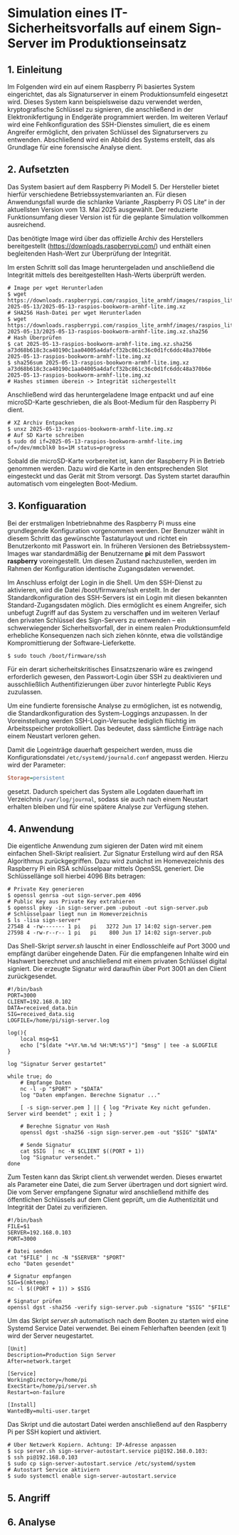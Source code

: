 # Simulation eines IT-Sicherheitsvorfalls auf einem Sign-Server im Produktionseinsatz

## 1. Einleitung

Im Folgenden wird ein auf einem Raspberry Pi basiertes System eingerichtet, das als Signaturserver in einem Produktionsumfeld eingesetzt wird. Dieses System kann beispielsweise dazu verwendet werden, kryptografische Schlüssel zu signieren, die anschließend in der Elektronikfertigung in Endgeräte programmiert werden.
Im weiteren Verlauf wird eine Fehlkonfiguration des SSH-Dienstes simuliert, die es einem Angreifer ermöglicht, den privaten Schlüssel des Signaturservers zu entwenden. Abschließend wird ein Abbild des Systems erstellt, das als Grundlage für eine forensische Analyse dient.

## 2. Aufsetzten 

Das System basiert auf dem Raspberry Pi Modell 5. Der Hersteller bietet hierfür verschiedene Betriebssystemvarianten an. Für diesen Anwendungsfall wurde die schlanke Variante „Raspberry Pi OS Lite“ in der aktuellsten Version vom 13. Mai 2025 ausgewählt. Der reduzierte Funktionsumfang dieser Version ist für die geplante Simulation vollkommen ausreichend.

Das benötigte Image wird über das offizielle Archiv des Herstellers bereitgestellt (https://downloads.raspberrypi.com/) und enthält einen begleitenden Hash-Wert zur Überprüfung der Integrität.

Im ersten Schritt soll das Image heruntergeladen und anschließend die Integrität mittels des bereitgestellten Hash-Werts überprüft werden.

```shell
# Image per wget Herunterladen
$ wget https://downloads.raspberrypi.com/raspios_lite_armhf/images/raspios_lite_armhf-2025-05-13/2025-05-13-raspios-bookworm-armhf-lite.img.xz
# SHA256 Hash-Datei per wget Herunterladen
$ wget https://downloads.raspberrypi.com/raspios_lite_armhf/images/raspios_lite_armhf-2025-05-13/2025-05-13-raspios-bookworm-armhf-lite.img.xz.sha256
# Hash Überprüfen
$ cat 2025-05-13-raspios-bookworm-armhf-lite.img.xz.sha256
a73d68b618c3ca40190c1aa04005a4dafcf32bc861c36c0d1fc6ddc48a370b6e  2025-05-13-raspios-bookworm-armhf-lite.img.xz
$ sha256sum 2025-05-13-raspios-bookworm-armhf-lite.img.xz
a73d68b618c3ca40190c1aa04005a4dafcf32bc861c36c0d1fc6ddc48a370b6e  2025-05-13-raspios-bookworm-armhf-lite.img.xz
# Hashes stimmen überein -> Integrität sichergestellt
```

Anschließend wird das heruntergeladene Image entpackt und auf eine microSD-Karte geschrieben, die als Boot-Medium für den Raspberry Pi dient.

```shell
# XZ Archiv Entpacken
$ unxz 2025-05-13-raspios-bookworm-armhf-lite.img.xz
# Auf SD Karte schreiben
$ sudo dd if=2025-05-13-raspios-bookworm-armhf-lite.img of=/dev/mmcblk0 bs=1M status=progress
```

Sobald die microSD-Karte vorbereitet ist, kann der Raspberry Pi in Betrieb genommen werden. Dazu wird die Karte in den entsprechenden Slot eingesteckt und das Gerät mit Strom versorgt. Das System startet daraufhin automatisch vom eingelegten Boot-Medium.

## 3. Konfiguaration

Bei der erstmaligen Inbetriebnahme des Raspberry Pi muss eine grundlegende Konfiguration vorgenommen werden. Der Benutzer wählt in diesem Schritt das gewünschte Tastaturlayout und richtet ein Benutzerkonto mit Passwort ein. In früheren Versionen des Betriebssystem-Images war standardmäßig der Benutzername **pi** mit dem Passwort **raspberry** voreingestellt. Um diesen Zustand nachzustellen, werden im Rahmen der Konfiguration identische Zugangsdaten verwendet.

Im Anschluss erfolgt der Login in die Shell. Um den SSH-Dienst zu aktivieren, wird die Datei /boot/firmware/ssh erstellt. In der Standardkonfiguration des SSH-Servers ist ein Login mit diesen bekannten Standard-Zugangsdaten möglich. Dies ermöglicht es einem Angreifer, sich unbefugt Zugriff auf das System zu verschaffen und im weiteren Verlauf den privaten Schlüssel des Sign-Servers zu entwenden – ein schwerwiegender Sicherheitsvorfall, der in einem realen Produktionsumfeld erhebliche Konsequenzen nach sich ziehen könnte, etwa die vollständige Kompromittierung der Software-Lieferkette.

```shell
$ sudo touch /boot/firmware/ssh
```
Für ein derart sicherheitskritisches Einsatzszenario wäre es zwingend erforderlich gewesen, den Passwort-Login über SSH zu deaktivieren und ausschließlich Authentifizierungen über zuvor hinterlegte Public Keys zuzulassen.

Um eine fundierte forensische Analyse zu ermöglichen, ist es notwendig, die Standardkonfiguration des System-Loggings anzupassen. In der Voreinstellung werden SSH-Login-Versuche lediglich flüchtig im Arbeitsspeicher protokolliert. Das bedeutet, dass sämtliche Einträge nach einem Neustart verloren gehen.

Damit die Logeinträge dauerhaft gespeichert werden, muss die Konfigurationsdatei
`/etc/systemd/journald.conf` angepasst werden. Hierzu wird der Parameter:
```ini
Storage=persistent
```
gesetzt. Dadurch speichert das System alle Logdaten dauerhaft im Verzeichnis `/var/log/journal`, sodass sie auch nach einem Neustart erhalten bleiben und für eine spätere Analyse zur Verfügung stehen.

## 4. Anwendung

Die eigentliche Anwendung zum sigieren der Daten wird mit einem einfachen Shell-Skript realisiert. Zur Signatur Erstellung wird auf den RSA Algorithmus zurückgegriffen. Dazu wird zunächst im Homevezeichnis des Raspberry Pi ein RSA schlüsselpaar mittels OpenSSL generiert. Die Schlüssellänge soll hierbei 4096 Bits betragen:

```shell
# Private Key generieren 
$ openssl genrsa -out sign-server.pem 4096
# Public Key aus Private Key extrahieren
$ openssl pkey -in sign-server.pem -pubout -out sign-server.pub
# Schlüsselpaar liegt nun im Homeverzeichnis
$ ls -lisa sign-server*
27548 4 -rw------- 1 pi   pi   3272 Jun 17 14:02 sign-server.pem
27598 4 -rw-r--r-- 1 pi   pi    800 Jun 17 14:02 sign-server.pub
```

Das Shell-Skript *server.sh* lauscht in einer Endlosschleife auf Port 3000 und empfängt darüber eingehende Daten. Für die empfangenen Inhalte wird ein Hashwert berechnet und anschließend mit einem privaten Schlüssel digital signiert. Die erzeugte Signatur wird daraufhin über Port 3001 an den Client zurückgesendet.

```shell
#!/bin/bash
PORT=3000
CLIENT=192.168.0.102
DATA=received_data.bin
SIG=received_data.sig
LOGFILE=/home/pi/sign-server.log

log(){
    local msg=$1
    echo ["$(date "+%Y.%m.%d %H:%M:%S")"] "$msg" | tee -a $LOGFILE
}

log "Signatur Server gestartet"

while true; do
    # Empfange Daten
    nc -l -p "$PORT" > "$DATA"
    log "Daten empfangen. Berechne Signatur ..."

    [ -s sign-server.pem ] || { log "Private Key nicht gefunden. Server wird beendet" ; exit 1 ; }

    # Berechne Signatur von Hash
    openssl dgst -sha256 -sign sign-server.pem -out "$SIG" "$DATA" 

    # Sende Signatur
    cat $SIG  | nc -N $CLIENT $((PORT + 1))
    log "Signatur versendet."
done
```

Zum Testen kann das Skript client.sh verwendet werden. Dieses erwartet als Parameter eine Datei, die zum Server übertragen und dort signiert wird. Die vom Server empfangene Signatur wird anschließend mithilfe des öffentlichen Schlüssels auf dem Client geprüft, um die Authentizität und Integrität der Datei zu verifizieren.

```shell
#!/bin/bash
FILE=$1
SERVER=192.168.0.103
PORT=3000

# Datei senden
cat "$FILE" | nc -N "$SERVER" "$PORT"
echo "Daten gesendet"

# Signatur empfangen
SIG=$(mktemp)
nc -l $((PORT + 1)) > $SIG

# Signatur prüfen
openssl dgst -sha256 -verify sign-server.pub -signature "$SIG" "$FILE"
```

Um das Skript *server.sh* automatisch nach dem Booten zu starten wird eine Systemd Service Datei verwendet. Bei einem Fehlerhaften beenden (exit 1) wird der Server neugestartet.

```systemd
[Unit]
Description=Production Sign Server
After=network.target

[Service]
WorkingDirectory=/home/pi
ExecStart=/home/pi/server.sh
Restart=on-failure

[Install]
WantedBy=multi-user.target

```

Das Skript und die autostart Datei werden anschließend auf den Raspberry Pi per SSH kopiert und aktiviert.

```shell
# Über Netzwerk Kopiern. Achtung: IP-Adresse anpassen
$ scp server.sh sign-server-autostart.service pi@192.168.0.103:
$ ssh pi@192.168.0.103
$ sudo cp sign-server-autostart.service /etc/systemd/system
# Autostart Service aktiviern 
$ sudo systemctl enable sign-server-autostart.service
```

## 5. Angriff

## 6. Analyse

